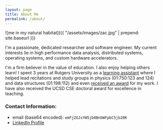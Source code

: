 ```yaml
---
layout: page
title: About Me
permalink: /about/
---
```


![me in my natural habitat]({{ "/assets/images/zac.jpg" | prepend: site.baseurl }})

I'm a passionate, dedicated researcher and software engineer. My current
interests lie in high performance data analysis, distributed systems, operating
systems, and custom hardware accelerators.

I'm a firm believer in the value of education. I also enjoy helping others
learn! I spent 3 years at Rutgers University as a [learning
assistant](https://rlc.rutgers.edu/services/learning-assistant-program) where I
helped lead recitations and study groups in physics (01:750:123 and 124) and
data structures (01:198:112) and even [received an
award](http://studentawards.rutgers.edu/2018/05/01/zachary-blanco/) for my work.
I have also received the UCSD CSE doctoral award for excellence in teaching.

### Contact Information:

- email (base64 encoded): `emFjZGJsYW5jb0BnbWFpbC5jb20K`
- [LinkedIn Profile](https://www.linkedin.com/pub/zac-blanco/9a/2a6/8a9)

